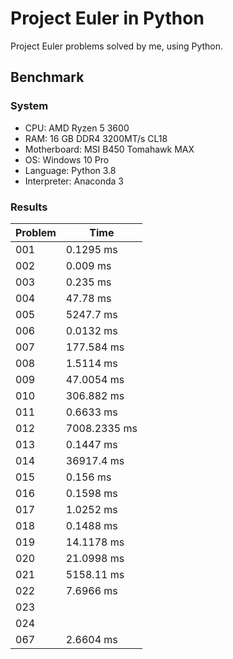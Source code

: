 # Project Euler in Python
Project Euler problems solved by me, using Python.
## Benchmark
### System
- CPU: AMD Ryzen 5 3600
- RAM: 16 GB DDR4 3200MT/s CL18
- Motherboard: MSI B450 Tomahawk MAX
- OS: Windows 10 Pro
- Language: Python 3.8
- Interpreter: Anaconda 3

### Results
Problem | Time
--- | ---
001 | 0.1295 ms
002 | 0.009 ms
003 | 0.235 ms
004 | 47.78 ms
005 | 5247.7 ms
006 | 0.0132 ms
007 | 177.584 ms
008 | 1.5114 ms
009 | 47.0054 ms
010 | 306.882 ms
011 | 0.6633 ms
012 | 7008.2335 ms
013 | 0.1447 ms
014 | 36917.4 ms
015 | 0.156 ms
016 | 0.1598 ms
017 | 1.0252 ms
018 | 0.1488 ms
019 | 14.1178 ms
020 | 21.0998 ms
021 | 5158.11 ms
022 | 7.6966 ms
023 |
024 |
067 | 2.6604 ms